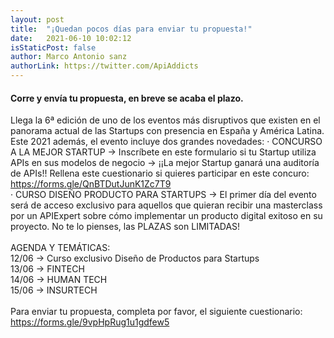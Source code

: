 ```yaml
---
layout: post
title:  "¡Quedan pocos días para enviar tu propuesta!"
date:   2021-06-10 10:02:12
isStaticPost: false
author: Marco Antonio sanz
authorLink: https://twitter.com/ApiAddicts
---
```



#### Corre y envía tu propuesta, en breve se acaba el plazo.

Llega la 6ª edición de uno de los eventos más disruptivos que existen en el panorama actual de las Startups con presencia en España y América Latina. 
<br>
Este 2021 además, el evento incluye dos grandes novedades:
· CONCURSO A LA MEJOR STARTUP -> Inscríbete en este formulario si tu Startup utiliza APIs en sus modelos de negocio -> ¡¡La mejor Startup ganará una auditoría de APIs!! Rellena este cuestionario si quieres participar en este concuro: https://forms.gle/QnBTDutJunK1Zc7T9
<br>
· CURSO DISEÑO PRODUCTO PARA STARTUPS -> El primer día del evento será de acceso exclusivo para aquellos que quieran recibir una masterclass por un APIExpert sobre cómo implementar un producto digital exitoso en su proyecto. No te lo pienses, las PLAZAS son LIMITADAS!
<br>
<br>
AGENDA Y TEMÁTICAS:
<br>
12/06 -> Curso exclusivo  Diseño de Productos para Startups
<br>
13/06 ->  FINTECH
<br>
14/06 ->  HUMAN TECH
<br>
15/06 ->  INSURTECH
<br>
<br>
Para enviar tu propuesta, completa por favor, el siguiente cuestionario: https://forms.gle/9vpHpRug1u1gdfew5
